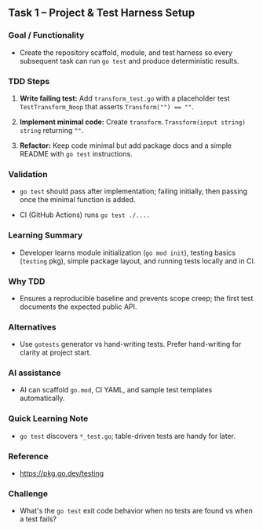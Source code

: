 ## **Task 1 – Project & Test Harness Setup**

### **Goal / Functionality**

- Create the repository scaffold, module, and test harness so every subsequent task can run `go test` and produce deterministic results.

### **TDD Steps**

1. **Write failing test:** Add `transform_test.go` with a placeholder test `TestTransform_Noop` that asserts `Transform("") == ""`.

2. **Implement minimal code:** Create `transform.Transform(input string) string` returning `""`.

3. **Refactor:** Keep code minimal but add package docs and a simple README with `go test` instructions.

### **Validation**

- `go test` should pass after implementation; failing initially, then passing once the minimal function is added.

- CI (GitHub Actions) runs `go test ./....`

### **Learning Summary**

- Developer learns module initialization (`go mod init`), testing basics (`testing` pkg), simple package layout, and running tests locally and in CI.

### **Why TDD**

- Ensures a reproducible baseline and prevents scope creep; the first test documents the expected public API.

### **Alternatives**

- Use `gotests` generator vs hand-writing tests. Prefer hand-writing for clarity at project start.

### **AI assistance**

- AI can scaffold `go.mod`, CI YAML, and sample test templates automatically.

### **Quick Learning Note**

- `go test` discovers `*_test.go`; table-driven tests are handy for later.

### **Reference**

- https://pkg.go.dev/testing

### **Challenge**

- What's the `go test` exit code behavior when no tests are found vs when a test fails?